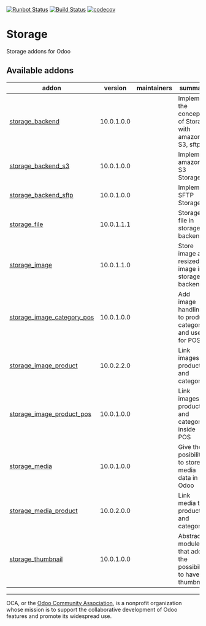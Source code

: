 [![Runbot Status](https://runbot.odoo-community.org/runbot/badge/flat/275/10.0.svg)](https://runbot.odoo-community.org/runbot/repo/github-com-oca-storage-275)
[![Build Status](https://travis-ci.com/OCA/storage.svg?branch=10.0)](https://travis-ci.com/OCA/storage)
[![codecov](https://codecov.io/gh/OCA/storage/branch/10.0/graph/badge.svg)](https://codecov.io/gh/OCA/storage)

# Storage

Storage addons for Odoo

[//]: # (addons)

Available addons
----------------
addon | version | maintainers | summary
--- | --- | --- | ---
[storage_backend](storage_backend/) | 10.0.1.0.0 |  | Implement the concept of Storage with amazon S3, sftp...
[storage_backend_s3](storage_backend_s3/) | 10.0.1.0.0 |  | Implement amazon S3 Storage
[storage_backend_sftp](storage_backend_sftp/) | 10.0.1.0.0 |  | Implement SFTP Storage
[storage_file](storage_file/) | 10.0.1.1.1 |  | Storage file in storage backend
[storage_image](storage_image/) | 10.0.1.1.0 |  | Store image and resized image in a storage backend
[storage_image_category_pos](storage_image_category_pos/) | 10.0.1.0.0 |  | Add image handling to product category and use it for POS
[storage_image_product](storage_image_product/) | 10.0.2.2.0 |  | Link images to products and categories
[storage_image_product_pos](storage_image_product_pos/) | 10.0.1.0.0 |  | Link images to products and categories inside POS
[storage_media](storage_media/) | 10.0.1.0.0 |  | Give the posibility to store media data in Odoo
[storage_media_product](storage_media_product/) | 10.0.2.0.0 |  | Link media to products and categories
[storage_thumbnail](storage_thumbnail/) | 10.0.1.0.0 |  | Abstract module that add the possibility to have thumbnail

[//]: # (end addons)

----

OCA, or the [Odoo Community Association](http://odoo-community.org/), is a nonprofit organization whose
mission is to support the collaborative development of Odoo features and
promote its widespread use.
